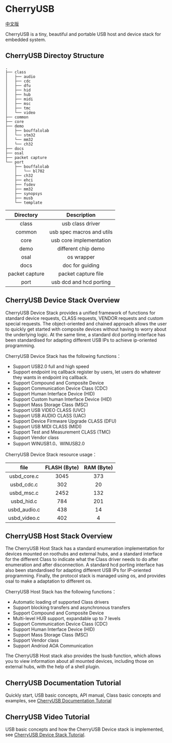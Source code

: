 # CherryUSB

[中文版](./README_zh.md)

CherryUSB is a tiny, beautiful and portable USB host and device stack for embedded system.

## CherryUSB Directoy Structure

```
.
├── class
│   ├── audio
│   ├── cdc
│   ├── dfu
│   ├── hid
│   ├── hub
│   ├── midi
│   ├── msc
│   ├── tmc
│   └── video
├── common
├── core
├── demo
│   ├── bouffalolab
│   └── stm32
│   └── mm32
│   └── ch32
├── docs
├── osal
├── packet capture
└── port
    ├── bouffalolab
    │   └── bl702
    ├── ch32
    ├── ehci
    ├── fsdev
    ├── mm32
    ├── synopsys
    ├── musb
    └── template
```

|   Directory       |  Description            |
|:-------------:|:---------------------------:|
|class          |  usb class driver           |
|common         |  usb spec macros and utils  |
|core           |  usb core implementation  |
|demo           |  different chip demo     |
|osal           |  os wrapper              |
|docs           |  doc for guiding         |
|packet capture |  packet capture file     |
|port           |  usb dcd and hcd porting |

## CherryUSB Device Stack Overview

CherryUSB Device Stack provides a unified framework of functions for standard device requests, CLASS requests, VENDOR requests and custom special requests. The object-oriented and chained approach allows the user to quickly get started with composite devices without having to worry about the underlying logic. At the same time, a standard dcd porting interface has been standardised for adapting different USB IPs to achieve ip-oriented programming.

CherryUSB Device Stack has the following functions：

- Support USB2.0 full and high speed
- Support endpoint irq callback register by users, let users do whatever they wants in endpoint irq callback.
- Support Compound and Composite Device
- Support Communication Device Class (CDC)
- Support Human Interface Device (HID)
- Support Custom human Interface Device (HID)
- Support Mass Storage Class (MSC)
- Support USB VIDEO CLASS (UVC)
- Support USB AUDIO CLASS (UAC)
- Support Device Firmware Upgrade CLASS (DFU)
- Support USB MIDI CLASS (MIDI)
- Support Test and Measurement CLASS (TMC)
- Support Vendor class
- Support WINUSB1.0、WINUSB2.0

CherryUSB Device Stack resource usage：

|   file      |  FLASH (Byte)  |  RAM (Byte)  |
|:-----------:|:--------------:|:------------:|
|usbd_core.c  |  3045          | 373          |
|usbd_cdc.c   |  302           | 20           |
|usbd_msc.c   |  2452          | 132          |
|usbd_hid.c   |  784           | 201          |
|usbd_audio.c |  438           | 14           |
|usbd_video.c |  402           | 4            |

## CherryUSB Host Stack Overview

The CherryUSB Host Stack has a standard enumeration implementation for devices mounted on roothubs and external hubs, and a standard interface for the different Class to indicate what the Class driver needs to do after enumeration and after disconnection. A standard hcd porting interface has also been standardised for adapting different USB IPs for IP-oriented programming. Finally, the protocol stack is managed using os, and provides osal to make a adaptation to different os.

CherryUSB Host Stack has the following functions：

- Automatic loading of supported Class drivers
- Support blocking transfers and asynchronous transfers
- Support Compound and Composite Device
- Multi-level HUB support, expandable up to 7 levels
- Support Communication Device Class (CDC)
- Support Human Interface Device (HID)
- Support Mass Storage Class (MSC)
- Support Vendor class
- Support Andriod AOA Communication

The CherryUSB Host stack also provides the lsusb function, which allows you to view information about all mounted devices, including those on external hubs, with the help of a shell plugin.

## CherryUSB Documentation Tutorial

Quickly start, USB basic concepts, API manual, Class basic concepts and examples, see [CherryUSB Documentation Tutorial](https://cherryusb.readthedocs.io/)

## CherryUSB Video Tutorial

USB basic concepts and how the CherryUSB Device stack is implemented, see [CherryUSB Device Stack Tutorial](https://www.bilibili.com/video/BV1Ef4y1t73d).
